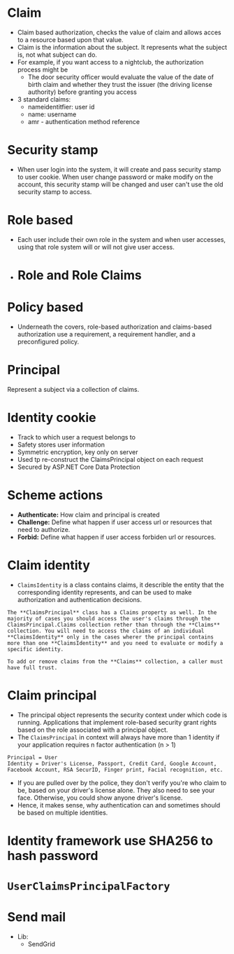 # Claim 
- Claim based authorization, checks the value of claim and allows acces to a resource based upon that value.
- Claim is the information about the subject. It represents what the subject is, not what subject can do.
- For example, if you want access to a nightclub, the authorization process might be
	- The door security officer would evaluate the value of the date of birth claim and whether they trust the issuer (the driving license authority) before granting you access
- 3 standard claims:
	- nameidentitfier: user id
	- name: username
	- amr - authentication method reference
# Security stamp
- When user login into the system, it will create and pass security stamp to user cookie. When user change password or make modify on the account, this security stamp will be changed and user can't use the old security stamp to access.
# Role based
- Each user include their own role in the system and when user accesses, using that role system will or will not give user access. 
- # Role and Role Claims
# Policy based
- Underneath the covers, role-based authorization and claims-based authorization use a requirement, a requirement handler, and a preconfigured policy.
# Principal
Represent a subject via a collection of claims.
# Identity cookie
- Track to which user a request belongs to
- Safety stores user information
- Symmetric encryption, key only on server
- Used tp re-construct the ClaimsPrincipal object on each request
- Secured by ASP.NET Core Data Protection
# Scheme actions
- **Authenticate:** How claim and principal is created
- **Challenge:** Define what happen if user access url or resources that need to authorize.
- **Forbid:** Define what happen if user access forbiden url or resources.
# Claim identity
- `ClaimsIdentity` is a class contains claims, it describle the entity that the corresponding identity represents, and can be used to make authorization and authentication decisions.
```ad-danger
The **ClaimsPrincipal** class has a Claims property as well. In the majority of cases you should access the user's claims through the ClaimsPrincipal.Claims collection rether than through the **Claims** collection. You will need to access the claims of an individual **ClaimsIdentity** only in the cases wherer the principal contains more than one **ClaimsIdentity** and you need to evaluate or modify a specific identity.
```
```ad-important
To add or remove claims from the **Claims** collection, a caller must have full trust.
```
# Claim principal
- The principal object represents the security context under which code is running. Applications that implement role-based security grant rights based on the role associated with a principal object.
- The `ClaimsPrincipal` in context will always have more than 1 identity if your application requires n factor authentication (n > 1)
``````
Principal = User
Identity = Driver's License, Passport, Credit Card, Google Account, Facebook Account, RSA SecurID, Finger print, Facial recognition, etc.
``````
- If you are pulled over by the police, they don't verify you're who claim to be, based on your driver's license alone. They also need to see your face. Otherwise, you could show anyone driver's license.
-  Hence, it makes sense, why authentication can and sometimes should be based on multiple identities.
# Identity framework use SHA256 to hash password
# `UserClaimsPrincipalFactory` 
# Send mail
- Lib:
	- SendGrid

